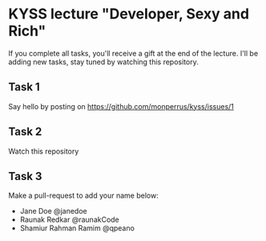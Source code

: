 # KYSS lecture "Developer, Sexy and Rich"

If you complete all tasks, you'll receive a gift at the end of the lecture. I'll be adding new tasks, stay tuned by watching this repository.

## Task 1

Say hello by posting on https://github.com/monperrus/kyss/issues/1

## Task 2

Watch this repository

## Task 3

Make a pull-request to add your name below:

* Jane Doe @janedoe
* Raunak Redkar @raunakCode
* Shamiur Rahman Ramim @qpeano
